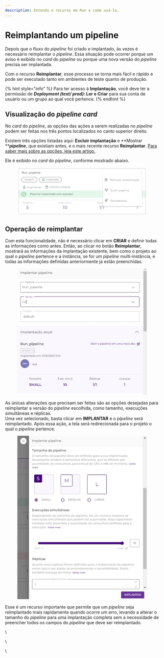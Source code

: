```yaml
---
description: Entenda o recurso em Run e como usá-lo.
---
```


# Reimplantando um pipeline

Depois que o fluxo do _pipeline_ foi criado e implantado, às vezes é necessário reimplantar o _pipeline_. Essa situação pode ocorrer porque um aviso é exibido no _card_ do _pipeline_ ou porque uma nova versão do _pipeline_ precisa ser implantada.

Com o recurso **Reimplantar**, esse processo se torna mais fácil e rápido e pode ser executado tanto em ambientes de teste quanto de produção.

{% hint style="info" %}
Para ter acesso à **Implantação**, você deve ter a permissão de _**Deployment (test/ prod)**_**: Ler e Criar** para sua conta de usuário ou um grupo ao qual você pertence.
{% endhint %}

## Visualização do _pipeline card_

No _card_ do _pipeline_, as opções das ações a serem realizadas no _pipeline_ podem ser feitas nos três pontos localizados no canto superior direito.&#x20;

Existem três opções listadas aqui: **Excluir implantação** e **Mostrar **_**pipeline**_, que existiam antes, e o mais recente recurso **Reimplantar**. [Para saber mais sobre as opções, leia este artigo.](https://docs.digibee.com/documentation/v/pt-br/run/visao-geral#opcoes-no-pipeline)

Ele é exibido no _card_ do _pipeline_, conforme mostrado abaixo.

<figure><img src="../.gitbook/assets/card.jpg" alt=""><figcaption></figcaption></figure>

## Operação de reimplantar

Com esta funcionalidade, não é necessário clicar em **CRIAR** e definir todas as informações como antes. Então, ao clicar no botão **Reimplantar**, mostrará as informações da implantação existente, bem como o projeto ao qual o _pipeline_ pertence e a instância, se for um _pipeline_ multi-instância, e todas as informações definidas anteriormente já estão preenchidas.

<figure><img src="../.gitbook/assets/Projeto - port.jpg" alt=""><figcaption></figcaption></figure>

As únicas alterações que precisam ser feitas são as opções desejadas para reimplantar a versão do _pipeline_ escolhida, como tamanho, execuções simultâneas e réplicas. \
Uma vez selecionado, basta clicar em **IMPLANTAR** e o _pipeline_ será reimplantado. Após essa ação, a tela será redirecionada para o projeto o qual o _pipeline_ pertence.

<figure><img src="../.gitbook/assets/reimplantar.jpg" alt=""><figcaption></figcaption></figure>

Esse é um recurso importante que permite que um _pipeline_ seja reimplantado mais rapidamente quando ocorre um erro, levando a alterar o tamanho do _pipeline_ para uma implantação completa sem a necessidade de preencher todos os campos do _pipeline_ que deve ser reimplantado.

\


\


\
